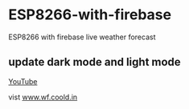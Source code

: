# ESP8266-with-firebase
ESP8266 with firebase live weather forecast 

## update dark mode and light mode 
[YouTube](https://www.youtube.com/watch?v=9LZGB3OLXNQ&t=14s)


vist www.wf.coold.in
